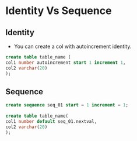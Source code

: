 # Identity Vs Sequence

## Identity

- You can create a col with autoincrement identity.

```sql
create table table_name (
col1 number autoincrement start 1 increment 1,
col2 varchar(20)
);
```

## Sequence

```sql
create sequence seq_01 start = 1 increment = 1;
 
create table table_name(
col1 number default seq_01.nextval,
col2 varchar(20)
);
```